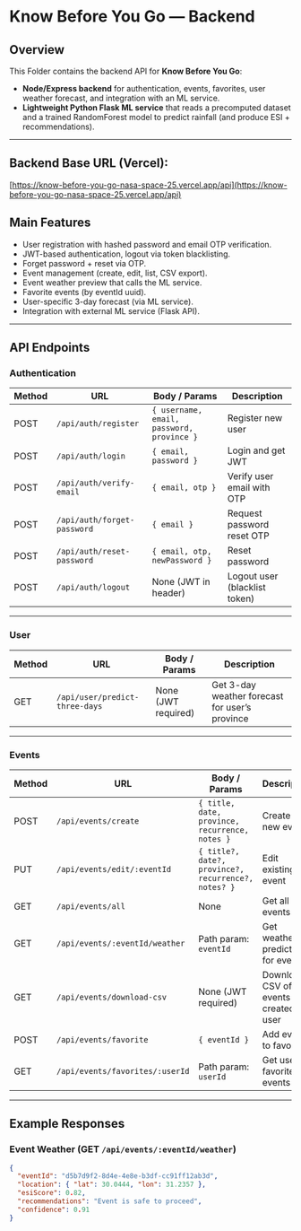 # Know Before You Go — Backend

## Overview
This Folder contains the backend API for **Know Before You Go**:

- **Node/Express backend** for authentication, events, favorites, user weather forecast, and integration with an ML service.
- **Lightweight Python Flask ML service** that reads a precomputed dataset and a trained RandomForest model to predict rainfall (and produce ESI + recommendations).

---
## **Backend Base URL (Vercel):**  
  [https://know-before-you-go-nasa-space-25.vercel.app/api](https://know-before-you-go-nasa-space-25.vercel.app/api)

## Main Features
- User registration with hashed password and email OTP verification.
- JWT-based authentication, logout via token blacklisting.
- Forget password + reset via OTP.
- Event management (create, edit, list, CSV export).
- Event weather preview that calls the ML service.
- Favorite events (by eventId uuid).
- User-specific 3-day forecast (via ML service).
- Integration with external ML service (Flask API).

---

## API Endpoints

### Authentication
| Method | URL | Body / Params | Description |
|--------|-----|---------------|-------------|
| POST | `/api/auth/register` | `{ username, email, password, province }` | Register new user |
| POST | `/api/auth/login` | `{ email, password }` | Login and get JWT |
| POST | `/api/auth/verify-email` | `{ email, otp }` | Verify user email with OTP |
| POST | `/api/auth/forget-password` | `{ email }` | Request password reset OTP |
| POST | `/api/auth/reset-password` | `{ email, otp, newPassword }` | Reset password |
| POST | `/api/auth/logout` | None (JWT in header) | Logout user (blacklist token) |

---

### User
| Method | URL | Body / Params | Description |
|--------|-----|---------------|-------------|
| GET | `/api/user/predict-three-days` | None (JWT required) | Get 3-day weather forecast for user’s province |

---

### Events
| Method | URL | Body / Params | Description |
|--------|-----|---------------|-------------|
| POST | `/api/events/create` | `{ title, date, province, recurrence, notes }` | Create a new event |
| PUT | `/api/events/edit/:eventId` | `{ title?, date?, province?, recurrence?, notes? }` | Edit existing event |
| GET | `/api/events/all` | None | Get all events |
| GET | `/api/events/:eventId/weather` | Path param: `eventId` | Get weather prediction for event |
| GET | `/api/events/download-csv` | None (JWT required) | Download CSV of all events created by user |
| POST | `/api/events/favorite` | `{ eventId }` | Add event to favorites |
| GET | `/api/events/favorites/:userId` | Path param: `userId` | Get user’s favorite events |

---

## Example Responses

### Event Weather (GET `/api/events/:eventId/weather`)
```json
{
  "eventId": "d5b7d9f2-8d4e-4e8e-b3df-cc91ff12ab3d",
  "location": { "lat": 30.0444, "lon": 31.2357 },
  "esiScore": 0.82,
  "recommendations": "Event is safe to proceed",
  "confidence": 0.91
}
